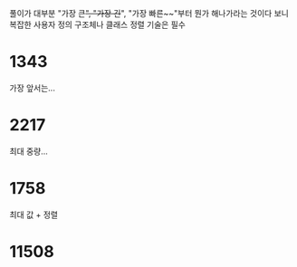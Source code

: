 풀이가 대부분 "가장 큰~~", "가장 긴~~", "가장 빠른~~"부터 뭔가 해나가라는 것이다 보니 복잡한 사용자 정의 구조체나 클래스 정렬 기술은 필수


# 1343
가장 앞서는...

# 2217
최대 중량...

# 1758
최대 값 + 정렬

# 11508